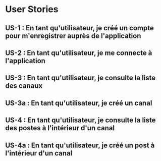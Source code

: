 # User Stories

## US-1 : En tant qu'utilisateur, je créé un compte pour m'enregistrer auprès de l'application

## US-2 : En tant qu'utilisateur, je me connecte à l'application

## US-3 : En tant qu'utilisateur, je consulte la liste des canaux

## US-3a : En tant qu'utilisateur, je créé un canal

## US-4 : En tant qu'utilisateur, je consulte la liste des postes à l'intérieur d'un canal

## US-4a : En tant qu'utilisateur, je créé un post à l'intérieur d'un canal



